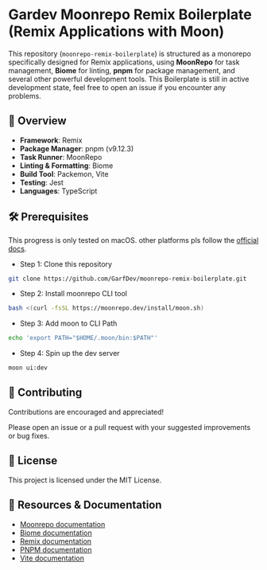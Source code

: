 # Gardev Moonrepo Remix Boilerplate (Remix Applications with Moon)

This repository (`moonrepo-remix-boilerplate`) is structured as a monorepo specifically designed for Remix applications, using **MoonRepo** for task management, **Biome** for linting, **pnpm** for package management, and several other powerful development tools. This Boilerplate is still in active development state, feel free to open an issue if you encounter any problems.

## 📌 Overview

- **Framework**: Remix
- **Package Manager**: pnpm (v9.12.3)
- **Task Runner**: MoonRepo
- **Linting & Formatting**: Biome
- **Build Tool**: Packemon, Vite
- **Testing**: Jest
- **Languages**: TypeScript

## 🛠 Prerequisites

This progress is only tested on macOS. other platforms pls follow the [official docs](https://moonrepo.dev/docs/install).

- Step 1: Clone this repository

```bash
git clone https://github.com/GarfDev/moonrepo-remix-boilerplate.git
```

- Step 2: Install moonrepo CLI tool

```bash
bash <(curl -fsSL https://moonrepo.dev/install/moon.sh)
```

- Step 3: Add moon to CLI Path

```bash
echo 'export PATH="$HOME/.moon/bin:$PATH"'
```

- Step 4: Spin up the dev server

```bash
moon ui:dev
```

## 🌱 Contributing

Contributions are encouraged and appreciated!

Please open an issue or a pull request with your suggested improvements or bug fixes.

## 📜 License

This project is licensed under the MIT License.

## 🔗 Resources & Documentation

- [Moonrepo documentation](https://moonrepo.dev/docs)
- [Biome documentation](https://biomejs.dev/)
- [Remix documentation](https://remix.run/docs/en/main)
- [PNPM documentation](https://pnpm.io/motivation)
- [Vite documentation](https://vite.dev/guide/)
